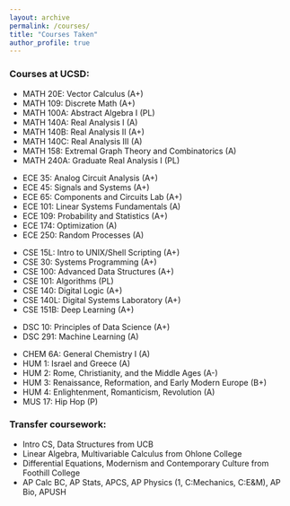 ```yaml
---
layout: archive
permalink: /courses/
title: "Courses Taken"
author_profile: true
---
```


### Courses at UCSD:

- MATH 20E: Vector Calculus (A+)
- MATH 109: Discrete Math (A+)
- MATH 100A: Abstract Algebra I (PL)
- MATH 140A: Real Analysis I (A)
- MATH 140B: Real Analysis II (A+)
- MATH 140C: Real Analysis III (A)
- MATH 158: Extremal Graph Theory and Combinatorics (A)
- MATH 240A: Graduate Real Analysis I (PL)

<!-- -->

- ECE 35: Analog Circuit Analysis (A+)
- ECE 45: Signals and Systems (A+)
- ECE 65: Components and Circuits Lab (A+)
- ECE 101: Linear Systems Fundamentals (A)
- ECE 109: Probability and Statistics (A+)
- ECE 174: Optimization (A)
- ECE 250: Random Processes (A)

<!-- -->

- CSE 15L: Intro to UNIX/Shell Scripting (A+)
- CSE 30: Systems Programming (A+)
- CSE 100: Advanced Data Structures (A+)
- CSE 101: Algorithms (PL)
- CSE 140: Digital Logic (A+)
- CSE 140L: Digital Systems Laboratory (A+)
- CSE 151B: Deep Learning (A+)

<!-- -->

- DSC 10: Principles of Data Science (A+)
- DSC 291: Machine Learning (A)

<!-- -->

- CHEM 6A: General Chemistry I (A)
- HUM 1: Israel and Greece (A)
- HUM 2: Rome, Christianity, and the Middle Ages (A-)
- HUM 3: Renaissance, Reformation, and Early Modern Europe (B+)
- HUM 4: Enlightenment, Romanticism, Revolution (A)
- MUS 17: Hip Hop (P)

<!-- -->

### Transfer coursework:

- Intro CS, Data Structures from UCB
- Linear Algebra, Multivariable Calculus from Ohlone College
- Differential Equations, Modernism and Contemporary Culture from Foothill College
- AP Calc BC, AP Stats, APCS, AP Physics (1, C:Mechanics, C:E&M), AP Bio, APUSH
